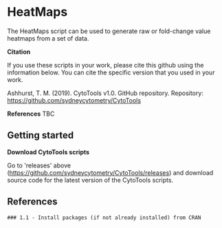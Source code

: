 # HeatMaps

The HeatMaps script can be used to generate raw or fold-change value heatmaps from a set of data.

**Citation**

If you use these scripts in your work, please cite this github using the information below. You can cite the specific version that you used in your work.

Ashhurst, T. M. (2019). CytoTools v1.0. GitHub repository. Repository: https://github.com/sydneycytometry/CytoTools

**References**
TBC


## Getting started

**Download CytoTools scripts**

Go to 'releases' above (https://github.com/sydneycytometry/CytoTools/releases) and download source code for the latest version of the CytoTools scripts.

## References

    ### 1.1 - Install packages (if not already installed) from CRAN
            
            
